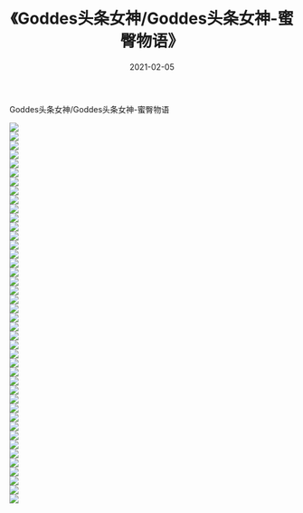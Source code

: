 ﻿---
layout: post
title:  《Goddes头条女神/Goddes头条女神-蜜臀物语》
date:   2021-02-05
img: http://img.660000.xyz/Sharelink/网络美图/2021/Goddes头条女神/Goddes头条女神-蜜臀物语/000.jpg
categories: [美女, 清纯, 唯美]
---

Goddes头条女神/Goddes头条女神-蜜臀物语

 ![](http://img.660000.xyz/Sharelink/网络美图/2021/Goddes头条女神/Goddes头条女神-蜜臀物语/001.jpg) <br>![](http://img.660000.xyz/Sharelink/网络美图/2021/Goddes头条女神/Goddes头条女神-蜜臀物语/002.jpg) <br>![](http://img.660000.xyz/Sharelink/网络美图/2021/Goddes头条女神/Goddes头条女神-蜜臀物语/003.jpg) <br>![](http://img.660000.xyz/Sharelink/网络美图/2021/Goddes头条女神/Goddes头条女神-蜜臀物语/004.jpg) <br>![](http://img.660000.xyz/Sharelink/网络美图/2021/Goddes头条女神/Goddes头条女神-蜜臀物语/005.jpg) <br>![](http://img.660000.xyz/Sharelink/网络美图/2021/Goddes头条女神/Goddes头条女神-蜜臀物语/006.jpg) <br>![](http://img.660000.xyz/Sharelink/网络美图/2021/Goddes头条女神/Goddes头条女神-蜜臀物语/007.jpg) <br>![](http://img.660000.xyz/Sharelink/网络美图/2021/Goddes头条女神/Goddes头条女神-蜜臀物语/008.jpg) <br>![](http://img.660000.xyz/Sharelink/网络美图/2021/Goddes头条女神/Goddes头条女神-蜜臀物语/009.jpg) <br>![](http://img.660000.xyz/Sharelink/网络美图/2021/Goddes头条女神/Goddes头条女神-蜜臀物语/010.jpg) <br>![](http://img.660000.xyz/Sharelink/网络美图/2021/Goddes头条女神/Goddes头条女神-蜜臀物语/011.jpg) <br>![](http://img.660000.xyz/Sharelink/网络美图/2021/Goddes头条女神/Goddes头条女神-蜜臀物语/012.jpg) <br>![](http://img.660000.xyz/Sharelink/网络美图/2021/Goddes头条女神/Goddes头条女神-蜜臀物语/013.jpg) <br>![](http://img.660000.xyz/Sharelink/网络美图/2021/Goddes头条女神/Goddes头条女神-蜜臀物语/014.jpg) <br>![](http://img.660000.xyz/Sharelink/网络美图/2021/Goddes头条女神/Goddes头条女神-蜜臀物语/015.jpg) <br>![](http://img.660000.xyz/Sharelink/网络美图/2021/Goddes头条女神/Goddes头条女神-蜜臀物语/016.jpg) <br>![](http://img.660000.xyz/Sharelink/网络美图/2021/Goddes头条女神/Goddes头条女神-蜜臀物语/017.jpg) <br>![](http://img.660000.xyz/Sharelink/网络美图/2021/Goddes头条女神/Goddes头条女神-蜜臀物语/018.jpg) <br>![](http://img.660000.xyz/Sharelink/网络美图/2021/Goddes头条女神/Goddes头条女神-蜜臀物语/019.jpg) <br>![](http://img.660000.xyz/Sharelink/网络美图/2021/Goddes头条女神/Goddes头条女神-蜜臀物语/020.jpg) <br>![](http://img.660000.xyz/Sharelink/网络美图/2021/Goddes头条女神/Goddes头条女神-蜜臀物语/021.jpg) <br>![](http://img.660000.xyz/Sharelink/网络美图/2021/Goddes头条女神/Goddes头条女神-蜜臀物语/022.jpg) <br>![](http://img.660000.xyz/Sharelink/网络美图/2021/Goddes头条女神/Goddes头条女神-蜜臀物语/023.jpg) <br>![](http://img.660000.xyz/Sharelink/网络美图/2021/Goddes头条女神/Goddes头条女神-蜜臀物语/024.jpg) <br>![](http://img.660000.xyz/Sharelink/网络美图/2021/Goddes头条女神/Goddes头条女神-蜜臀物语/025.jpg) <br>![](http://img.660000.xyz/Sharelink/网络美图/2021/Goddes头条女神/Goddes头条女神-蜜臀物语/026.jpg) <br>![](http://img.660000.xyz/Sharelink/网络美图/2021/Goddes头条女神/Goddes头条女神-蜜臀物语/027.jpg) <br>![](http://img.660000.xyz/Sharelink/网络美图/2021/Goddes头条女神/Goddes头条女神-蜜臀物语/028.jpg) <br>![](http://img.660000.xyz/Sharelink/网络美图/2021/Goddes头条女神/Goddes头条女神-蜜臀物语/029.jpg) <br>![](http://img.660000.xyz/Sharelink/网络美图/2021/Goddes头条女神/Goddes头条女神-蜜臀物语/030.jpg) <br>![](http://img.660000.xyz/Sharelink/网络美图/2021/Goddes头条女神/Goddes头条女神-蜜臀物语/031.jpg) <br>![](http://img.660000.xyz/Sharelink/网络美图/2021/Goddes头条女神/Goddes头条女神-蜜臀物语/032.jpg) <br>![](http://img.660000.xyz/Sharelink/网络美图/2021/Goddes头条女神/Goddes头条女神-蜜臀物语/033.jpg) <br>![](http://img.660000.xyz/Sharelink/网络美图/2021/Goddes头条女神/Goddes头条女神-蜜臀物语/034.jpg) <br>![](http://img.660000.xyz/Sharelink/网络美图/2021/Goddes头条女神/Goddes头条女神-蜜臀物语/035.jpg) <br>![](http://img.660000.xyz/Sharelink/网络美图/2021/Goddes头条女神/Goddes头条女神-蜜臀物语/036.jpg) <br>![](http://img.660000.xyz/Sharelink/网络美图/2021/Goddes头条女神/Goddes头条女神-蜜臀物语/037.jpg) <br>![](http://img.660000.xyz/Sharelink/网络美图/2021/Goddes头条女神/Goddes头条女神-蜜臀物语/038.jpg) <br>![](http://img.660000.xyz/Sharelink/网络美图/2021/Goddes头条女神/Goddes头条女神-蜜臀物语/039.jpg) <br>![](http://img.660000.xyz/Sharelink/网络美图/2021/Goddes头条女神/Goddes头条女神-蜜臀物语/040.jpg) <br>![](http://img.660000.xyz/Sharelink/网络美图/2021/Goddes头条女神/Goddes头条女神-蜜臀物语/041.jpg) <br>![](http://img.660000.xyz/Sharelink/网络美图/2021/Goddes头条女神/Goddes头条女神-蜜臀物语/042.jpg) <br>